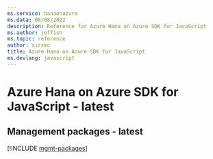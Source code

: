 ```yaml
---
ms.service: hanaonazure
ms.data: 08/08/2022
description: Reference for Azure Hana on Azure SDK for JavaScript
ms.author: jeffish
ms.topic: reference
author: xirzec
title: Azure Hana on Azure SDK for JavaScript
ms.devlang: javascript
---
```

# Azure Hana on Azure SDK for JavaScript - latest

## Management packages - latest
[!INCLUDE [mgmt-packages](hana-on-azure-mgmt-index.md)]